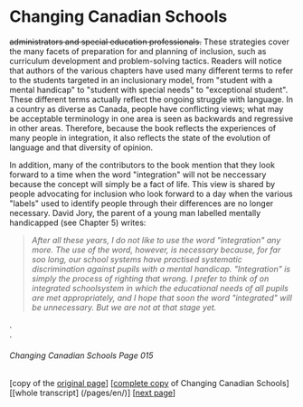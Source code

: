 # Changing Canadian Schools
 ~~administrators and special education professionals.~~
These strategies cover the many facets of preparation for
and planning of inclusion, such as curriculum development
and problem-solving tactics.
Readers will notice that authors of the various chapters
have used many different terms to refer to the students
targeted in an inclusionary model, from "student with a
mental handicap" to "student with special needs" to
"exceptional student". These different terms actually reflect
the ongoing struggle with language. In a country as diverse
as Canada, people have conflicting views; what may be 
acceptable terminology in one area is seen as backwards and
regressive in other areas. Therefore, because the book reflects
the experiences of many people in integration, it also reflects
the state of the evolution of language and that diversity
of opinion.

In addition, many of the contributors to the book mention
that they look forward to a time when the word "integration"
will not be neccessary because the concept will simply be a
fact of life. This view is shared by people advocating for
inclusion who look forward to a day when the various "labels"
used to identify people through their differences are no
longer necessary. David Jory, the parent of a young man
labelled mentally handicapped (see Chapter 5) writes:

> *After all these years, I do not like to use the word
"integration" any more. The use of the word, however, is
necessary because, for far soo long, our school systems
have practised systematic discrimination against pupils with
a mental handicap. "Integration" is simply the process of
righting that wrong. I prefer to think of on integrated
schoolsystem in which the educational needs of all pupils
are met appropriately, and I hope that soon the word
"integrated" will be unnecessary. But we are not at that
stage yet.*

.  
.  
###### Changing Canadian Schools Page 015

[copy of the [original page](/copies-from-original/CCS015.png)]
[[complete copy](/copies-from-original/BestCopy_Changing_Canadian_Schools_Perspectives_on_Disability_and_Inclusion.pdf) of Changing Canadian Schools]
[[whole transcript] (/pages/en/)]
[[next page](Changing_Canadian_Schools-016)]
